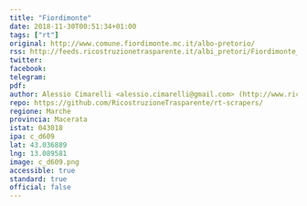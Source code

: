 ```yaml
---
title: "Fiordimonte"
date: 2018-11-30T00:51:34+01:00
tags: ["rt"]
original: http://www.comune.fiordimonte.mc.it/albo-pretorio/
rss: http://feeds.ricostruzionetrasparente.it/albi_pretori/Fiordimonte_feed.xml
twitter: 
facebook: 
telegram: 
pdf: 
author: Alessio Cimarelli <alessio.cimarelli@gmail.com> (http://www.ricostruzionetrasparente.it)
repo: https://github.com/RicostruzioneTrasparente/rt-scrapers/
regione: Marche
provincia: Macerata
istat: 043018
ipa: c_d609
lat: 43.036889
lng: 13.089581
image: c_d609.png
accessible: true
standard: true
official: false
---
```

